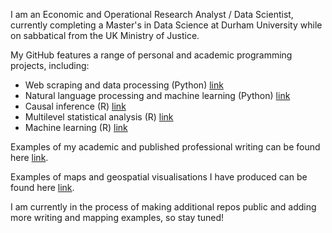 I am an Economic and Operational Research Analyst / Data Scientist, currently completing a Master's in Data Science at Durham University while on sabbatical from the UK Ministry of Justice. 

My GitHub features a range of personal and academic programming projects, including: 
- Web scraping and data processing (Python) [link](https://github.com/alasdair-breasley/pds-assignment/blob/main/PDS_Assignment_NCC.ipynb)
- Natural language processing and machine learning (Python) [link](https://github.com/alasdair-breasley/tmla-assignment/blob/main/TMLA_Assignment_NCC.ipynb)
- Causal inference (R) [link](https://github.com/alasdair-breasley/ci-assignment/blob/main/CI_Assignment.Rmd)
- Multilevel statistical analysis (R) [link](https://github.com/alasdair-breasley/mlm-assignment/blob/main/MLM_Assignment.Rmd)
- Machine learning (R) [link](https://github.com/alasdair-breasley/ml-assignment/blob/main/ML_Assignment.Rmd) 

Examples of my academic and published professional writing can be found here [link](https://github.com/alasdair-breasley/writing-examples). 

Examples of maps and geospatial visualisations I have produced can be found here [link](https://github.com/alasdair-breasley/mapping-examples). 

I am currently in the process of making additional repos public and adding more writing and mapping examples, so stay tuned! 

